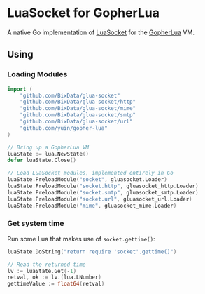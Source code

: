 # LuaSocket for GopherLua

A native Go implementation of [LuaSocket](https://github.com/diegonehab/luasocket) for the [GopherLua](https://github.com/yuin/gopher-lua) VM.

## Using

### Loading Modules

```go
import (
	"github.com/BixData/glua-socket"
	"github.com/BixData/glua-socket/http"
	"github.com/BixData/glua-socket/mime"
	"github.com/BixData/glua-socket/smtp"
	"github.com/BixData/glua-socket/url"
	"github.com/yuin/gopher-lua"
)

// Bring up a GopherLua VM
luaState := lua.NewState()
defer luaState.Close()

// Load LuaSocket modules, implemented entirely in Go
luaState.PreloadModule("socket", gluasocket.Loader)
luaState.PreloadModule("socket.http", gluasocket_http.Loader)
luaState.PreloadModule("socket.smtp", gluasocket_smtp.Loader)
luaState.PreloadModule("socket.url", gluasocket_url.Loader)
luaState.PreloadModule("mime", gluasocket_mime.Loader)
```

### Get system time

Run some Lua that makes use of `socket.gettime()`:

```go
luaState.DoString("return require 'socket'.gettime()")

// Read the returned time
lv := luaState.Get(-1)
retval, ok := lv.(lua.LNumber)
gettimeValue := float64(retval)
```
